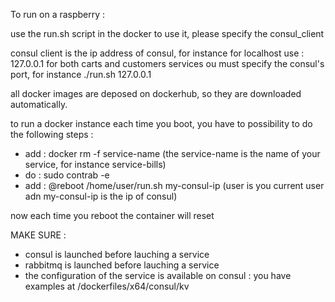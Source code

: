 To run on a raspberry :

use the run.sh script in the docker
to use it, please specify the consul_client

consul client is the ip address of consul, for instance for localhost use : 127.0.0.1
for both carts and customers services ou must specify the consul's port, for instance ./run.sh 127.0.0.1

all docker images are deposed on dockerhub, so they are downloaded automatically.

to run a docker instance each time you boot, you have to possibility to do the following steps :

* add : docker rm -f service-name (the service-name is the name of your service, for instance service-bills)
* do  : sudo contrab -e
* add : @reboot /home/user/run.sh my-consul-ip (user is you current user adn my-consul-ip is the ip of consul)

now each time you reboot the container will reset


MAKE SURE :
  * consul is launched before lauching a service
  * rabbitmq is launched before lauching a service
  * the configuration of the service is available on consul : you have examples at /dockerfiles/x64/consul/kv
  
